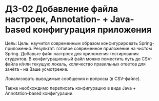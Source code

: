 # ДЗ-02 Добавление файла настроек, Annotation- + Java-based конфигурация приложения
Цель: Цель: научится современным образом конфигурировать Spring-приложения.
Результат: готовое современное приложение на чистом Spring.
Добавьте файл настроек для приложения тестирования студентов. В конфигурационный файл можно поместить путь до CSV-файла и/или текущую локаль, количество правильных ответов для зачёта - на Ваше усмотрение.

Локализовать выводимые сообщения и вопросы (в CSV-файле).

Также необхождимо переписать конфигурацию в виде Java + Annotation-based конфигурации.